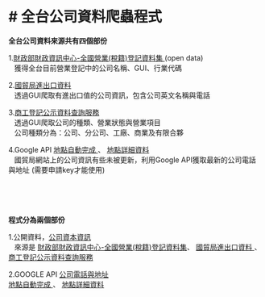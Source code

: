 ﻿<b>﻿<h1># 全台公司資料爬蟲程式</br></h1></b>
<b>全台公司資料來源共有四個部份</b>

1.<a href="http://data.gov.tw/node/9400">財政部財政資訊中心-全國營業(稅籍)登記資料集 </a>(open data)</br>
&nbsp;&nbsp;&nbsp;獲得全台目前營業登記中的公司名稱、GUI、行業代碼</br>

2.<a href="https://fbfh.trade.gov.tw/rich/text/indexfbOL.asp">國貿局進出口資料 </a></br>
&nbsp;&nbsp;&nbsp;透過GUI爬取有進出口值的公司資訊，包含公司英文名稱與電話

3.<a href = "http://findbiz.nat.gov.tw/fts/query/QueryBar/queryInit.do">商工登記公示資料查詢服務 </a></br>
&nbsp;&nbsp;&nbsp;透過GUI爬取公司的種類、營業狀態與營業項目</br>
&nbsp;&nbsp;&nbsp;公司種類分為：公司、分公司、工廠、商業及有限合夥

4.Google API
<a href="https://developers.google.com/places/web-service/autocomplete?hl=zh-tw">地點自動完成 </a>、
<a href="https://developers.google.com/places/web-service/details?hl=zh-tw">地點詳細資料 </a></br>
&nbsp;&nbsp;&nbsp;國貿局網站上的公司資訊有些未被更新，利用Google API獲取最新的公司電話與地址
(需要申請key才能使用)</br>

</br>
</br>
</br>

<b>程式分為兩個部份</b>

1.公開資料，<a href="https://github.com/shihs/taiwan-company-database/tree/master/INFO">公司資本資訊</a></br>
&nbsp;&nbsp;&nbsp;來源是
<a href="http://data.gov.tw/node/9400">財政部財政資訊中心-全國營業(稅籍)登記資料集</a>、
<a href="https://fbfh.trade.gov.tw/rich/text/indexfbOL.asp">國貿局進出口資料 </a>、
<a href = "http://findbiz.nat.gov.tw/fts/query/QueryBar/queryInit.do">商工登記公示資料查詢服務 </a>


2.GOOGLE API <a href="https://github.com/shihs/taiwan-company-database/tree/master/GOOGLE%20INFO">公司電話與地址</a></br>
<a href="https://developers.google.com/places/web-service/autocomplete?hl=zh-tw">地點自動完成 </a>、
<a href="https://developers.google.com/places/web-service/details?hl=zh-tw">地點詳細資料 </a></br>

</br>
</br>